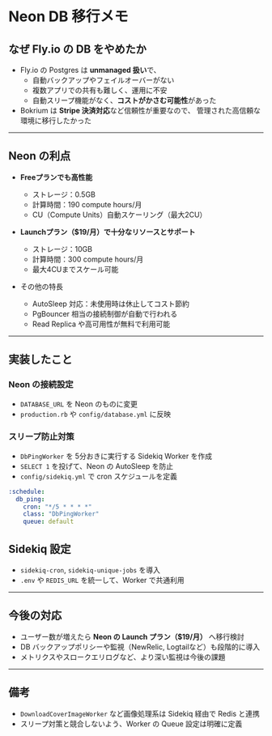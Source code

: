 # Neon DB 移行メモ

## なぜ Fly.io の DB をやめたか

- Fly.io の Postgres は **unmanaged 扱い**で、
  - 自動バックアップやフェイルオーバーがない
  - 複数アプリでの共有も難しく、運用に不安
  - 自動スリープ機能がなく、**コストがかさむ可能性**があった
- Bokrium は **Stripe 決済対応**など信頼性が重要なので、
  管理された高信頼な環境に移行したかった

---

## Neon の利点

- **Freeプランでも高性能**
  - ストレージ：0.5GB
  - 計算時間：190 compute hours/月
  - CU（Compute Units）自動スケーリング（最大2CU）

- **Launchプラン（$19/月）で十分なリソースとサポート**
  - ストレージ：10GB
  - 計算時間：300 compute hours/月
  - 最大4CUまでスケール可能

- その他の特長
  - AutoSleep 対応：未使用時は休止してコスト節約
  - PgBouncer 相当の接続制御が自動で行われる
  - Read Replica や高可用性が無料で利用可能

---

## 実装したこと

### Neon の接続設定

- `DATABASE_URL` を Neon のものに変更
- `production.rb` や `config/database.yml` に反映

### スリープ防止対策

- `DbPingWorker` を 5分おきに実行する Sidekiq Worker を作成
- `SELECT 1` を投げて、Neon の AutoSleep を防止
- `config/sidekiq.yml` で cron スケジュールを定義

```yaml
:schedule:
  db_ping:
    cron: "*/5 * * * *"
    class: "DbPingWorker"
    queue: default
```

## Sidekiq 設定

- `sidekiq-cron`, `sidekiq-unique-jobs` を導入
- `.env` や `REDIS_URL` を統一して、Worker で共通利用

---

## 今後の対応

- ユーザー数が増えたら **Neon の Launch プラン（$19/月）** へ移行検討
- DB バックアップポリシーや監視（NewRelic, Logtailなど）も段階的に導入
- メトリクスやスロークエリログなど、より深い監視は今後の課題

---

## 備考

- `DownloadCoverImageWorker` など画像処理系は Sidekiq 経由で Redis と連携
- スリープ対策と競合しないよう、Worker の Queue 設定は明確に定義
